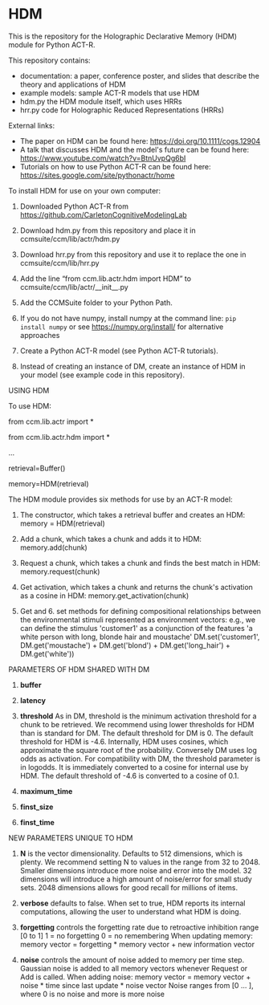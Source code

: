 # HDM

This is the repository for the Holographic Declarative Memory (HDM) module for Python ACT-R.

This repository contains:
- documentation: a paper, conference poster, and slides that describe the theory and applications of HDM
- example models: sample ACT-R models that use HDM
- hdm.py the HDM module itself, which uses HRRs
- hrr.py code for Holographic Reduced Representations (HRRs)

External links:
- The paper on HDM can be found here: https://doi.org/10.1111/cogs.12904
- A talk that discusses HDM and the model's future can be found here: https://www.youtube.com/watch?v=BtnUvpQg6bI
- Tutorials on how to use Python ACT-R can be found here: https://sites.google.com/site/pythonactr/home

To install HDM for use on your own computer:

1. Downloaded Python ACT-R from https://github.com/CarletonCognitiveModelingLab

2. Download hdm.py from this repository and place it in ccmsuite/ccm/lib/actr/hdm.py

3. Download hrr.py from this repository and use it to replace the one in ccmsuite/ccm/lib/hrr.py

4. Add the line “from ccm.lib.actr.hdm import HDM” to ccmsuite/ccm/lib/actr/\_\_init\_\_.py

5. Add the CCMSuite folder to your Python Path.

6. If you do not have numpy, install numpy at the command line: `pip install numpy` or see https://numpy.org/install/ for alternative approaches

7. Create a Python ACT-R model (see Python ACT-R tutorials).

8. Instead of creating an instance of DM, create an instance of HDM in your model (see example code in this repository).

USING HDM

To use HDM:

   from ccm.lib.actr import *

   from ccm.lib.actr.hdm import *

 ...

   retrieval=Buffer()

   memory=HDM(retrieval)

The HDM module provides six methods for use by an ACT-R model:

1. The constructor, which takes a retrieval buffer and creates an HDM:
memory = HDM(retrieval)

2. Add a chunk, which takes a chunk and adds it to HDM:
memory.add(chunk)

3. Request a chunk, which takes a chunk and finds the best match in HDM:
memory.request(chunk)

4. Get activation, which takes a chunk and returns the chunk's activation as a cosine in HDM:
memory.get_activation(chunk)

5. Get and 6. set methods for defining compositional relationships between the environmental stimuli represented as environment vectors:
e.g., we can define the stimulus 'customer1' as a conjunction of the features 'a white person with long, blonde hair and moustache'
DM.set('customer1', DM.get('moustache') + DM.get('blond') + DM.get('long_hair') + DM.get('white'))

PARAMETERS OF HDM SHARED WITH DM

1. **buffer**
2. **latency**
3. **threshold**
As in DM, threshold is the minimum activation threshold for a chunk to be retrieved. We recommend using lower thresholds for HDM than is standard for DM. The default threshold for DM is 0. The default threshold for HDM is -4.6. 
Internally, HDM uses cosines, which approximate the square root of the probability. Conversely DM uses log odds as activation. For compatibility with DM, the threshold parameter is in logodds. It is immediately converted to a cosine for internal use by HDM.
The default threshold of -4.6 is converted to a cosine of 0.1.

4. **maximum_time**
5. **finst_size**
6. **finst_time**

NEW PARAMETERS UNIQUE TO HDM

1. **N** is the vector dimensionality. Defaults to 512 dimensions, which is plenty. We recommend setting N to values in the range from 32 to 2048. Smaller dimensions introduce more noise and error into the model. 32 dimensions will introduce a high amount of noise/error for small study sets. 2048 dimensions allows for good recall for millions of items. 
2. **verbose** defaults to false. When set to true, HDM reports its internal computations, allowing the user to understand what HDM is doing.
3. **forgetting** controls the forgetting rate due to retroactive inhibition
range [0 to 1]
1 = no forgetting
0 = no remembering
When updating memory:
memory vector =  forgetting * memory vector + new information vector

4. **noise** controls the amount of noise added to memory per time step. Gaussian noise is added to all memory vectors whenever Request or Add is called.
When adding noise:
memory vector = memory vector + noise * time since last update * noise vector
Noise ranges from [0 ... ], where 0 is no noise and more is more noise
